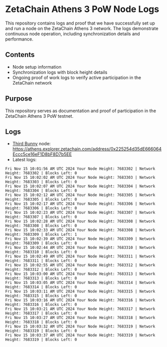 # ZetaChain Athens 3 PoW Node Logs
This repository contains logs and proof that we have successfully set up and run a node on the ZetaChain Athens 3 network. The logs demonstrate continuous node operation, including synchronization details and performance.

## Contents
- Node setup information
- Synchronization logs with block height details
- Ongoing proof of work logs to verify active participation in the ZetaChain network

## Purpose
This repository serves as documentation and proof of participation in the ZetaChain Athens 3 PoW testnet.

## Logs

- [Third Bunny](https://thirdbunny.xyz/) node: https://athens.explorer.zetachain.com/address/0x225254d35dE666064Eccc5ce16eF1D8bF8D7b5EE
- Latest logs:
```
Fri Nov 15 10:01:56 AM UTC 2024 Your Node Height: 7683302 | Network Height: 7683302 | Blocks Left: 0
Fri Nov 15 10:02:02 AM UTC 2024 Your Node Height: 7683303 | Network Height: 7683303 | Blocks Left: 0
Fri Nov 15 10:02:07 AM UTC 2024 Your Node Height: 7683304 | Network Height: 7683304 | Blocks Left: 0
Fri Nov 15 10:02:12 AM UTC 2024 Your Node Height: 7683305 | Network Height: 7683305 | Blocks Left: 0
Fri Nov 15 10:02:17 AM UTC 2024 Your Node Height: 7683306 | Network Height: 7683306 | Blocks Left: 0
Fri Nov 15 10:02:23 AM UTC 2024 Your Node Height: 7683307 | Network Height: 7683307 | Blocks Left: 0
Fri Nov 15 10:02:28 AM UTC 2024 Your Node Height: 7683308 | Network Height: 7683308 | Blocks Left: 0
Fri Nov 15 10:02:33 AM UTC 2024 Your Node Height: 7683308 | Network Height: 7683309 | Blocks Left: 1
Fri Nov 15 10:02:39 AM UTC 2024 Your Node Height: 7683309 | Network Height: 7683309 | Blocks Left: 0
Fri Nov 15 10:02:44 AM UTC 2024 Your Node Height: 7683310 | Network Height: 7683310 | Blocks Left: 0
Fri Nov 15 10:02:49 AM UTC 2024 Your Node Height: 7683311 | Network Height: 7683311 | Blocks Left: 0
Fri Nov 15 10:02:55 AM UTC 2024 Your Node Height: 7683312 | Network Height: 7683312 | Blocks Left: 0
Fri Nov 15 10:03:00 AM UTC 2024 Your Node Height: 7683313 | Network Height: 7683313 | Blocks Left: 0
Fri Nov 15 10:03:05 AM UTC 2024 Your Node Height: 7683314 | Network Height: 7683314 | Blocks Left: 0
Fri Nov 15 10:03:11 AM UTC 2024 Your Node Height: 7683315 | Network Height: 7683315 | Blocks Left: 0
Fri Nov 15 10:03:16 AM UTC 2024 Your Node Height: 7683316 | Network Height: 7683316 | Blocks Left: 0
Fri Nov 15 10:03:21 AM UTC 2024 Your Node Height: 7683317 | Network Height: 7683317 | Blocks Left: 0
Fri Nov 15 10:03:27 AM UTC 2024 Your Node Height: 7683318 | Network Height: 7683318 | Blocks Left: 0
Fri Nov 15 10:03:32 AM UTC 2024 Your Node Height: 7683319 | Network Height: 7683319 | Blocks Left: 0
Fri Nov 15 10:03:37 AM UTC 2024 Your Node Height: 7683319 | Network Height: 7683319 | Blocks Left: 0
```

